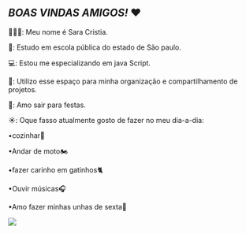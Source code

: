 ## *BOAS VINDAS AMIGOS!* ❤️

🙋🏻‍♀️: Meu nome é Sara Cristia.

🏫: Estudo em escola pública do estado de São paulo.

💻: Estou me especializando em java Script.

📖: Utilizo esse espaço para minha organização e compartilhamento de projetos.

🎉: Amo sair para festas.

☀️: Oque fasso atualmente gosto de fazer no meu dia-a-dia: 

•cozinhar🥘

•Andar de moto🏍️

•fazer carinho em gatinhos🐈

•Ouvir músicas🎧

•Amo fazer minhas unhas de sexta💅

![ ](https://media1.tenor.com/m/-qBsG1HwR4oAAAAC/cat-dance-dancing-cat.gif)











